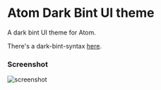# Atom Dark Bint UI theme

A dark bint UI theme for Atom.

There's a dark-bint-syntax [here](https://atom.io/themes/dark-bint-syntax).

### Screenshot

![screenshot](https://raw.githubusercontent.com/MiincGu/dark-bint-ui/master/Screenshot.png)
